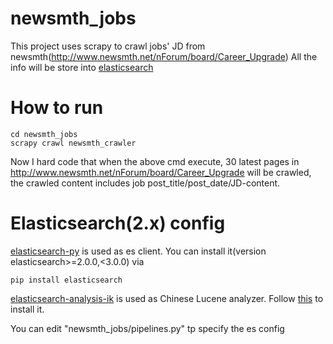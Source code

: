 # newsmth_jobs
This project uses scrapy to crawl jobs' JD from newsmth(http://www.newsmth.net/nForum/board/Career_Upgrade) 
All the info will be store into [elasticsearch](https://www.elastic.co/products/elasticsearch)

# How to run 
```
cd newsmth_jobs
scrapy crawl newsmth_crawler
```
Now I hard code that when the above cmd execute, 30 latest pages in http://www.newsmth.net/nForum/board/Career_Upgrade will be crawled, the crawled content includes job post_title/post_date/JD-content.

# Elasticsearch(2.x) config

[elasticsearch-py](http://elasticsearch-py.readthedocs.io/en/master/index.html) is used as es client. You can install it(version elasticsearch>=2.0.0,<3.0.0) via
```
pip install elasticsearch
```

[elasticsearch-analysis-ik](https://github.com/medcl/elasticsearch-analysis-ik) is used as Chinese Lucene analyzer. Follow [this](https://github.com/medcl/elasticsearch-analysis-ik#install) to install it.

You can edit "newsmth_jobs/pipelines.py" tp specify the es config
